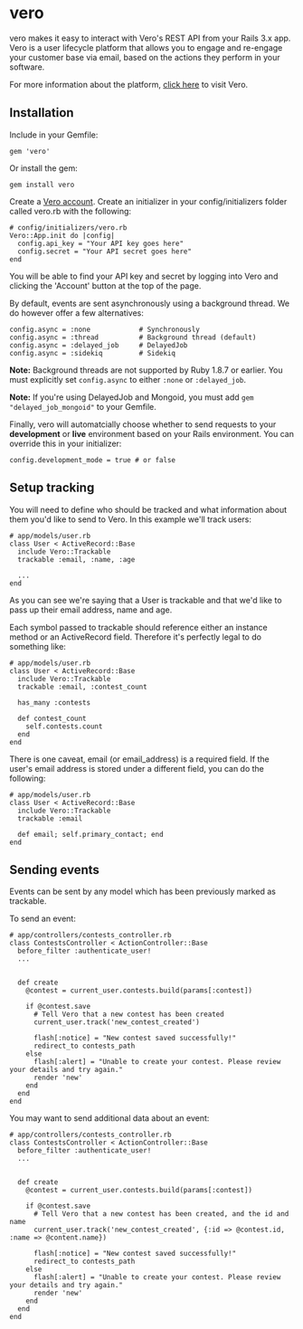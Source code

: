 # vero

vero makes it easy to interact with Vero's REST API from your Rails 3.x app. Vero is a user lifecycle platform that allows you to engage and re-engage your customer base via email, based on the actions they perform in your software. 

For more information about the platform, [click here](http://getvero.com) to visit Vero.

## Installation

Include in your Gemfile:

    gem 'vero'

Or install the gem:

    gem install vero

Create a [Vero account](http://getvero.com). Create an initializer in your config/initializers folder called vero.rb with the following:
    
    # config/initializers/vero.rb
    Vero::App.init do |config|
      config.api_key = "Your API key goes here"
      config.secret = "Your API secret goes here"
    end

You will be able to find your API key and secret by logging into Vero and clicking the 'Account' button at the top of the page.

By default, events are sent asynchronously using a background thread. We do however offer a few alternatives:

    config.async = :none            # Synchronously
    config.async = :thread          # Background thread (default)
    config.async = :delayed_job     # DelayedJob
    config.async = :sidekiq         # Sidekiq

**Note:** Background threads are not supported by Ruby 1.8.7 or earlier. You must explicitly set `config.async` to either `:none` or `:delayed_job`.

**Note:** If you're using DelayedJob and Mongoid, you must add `gem "delayed_job_mongoid"` to your Gemfile.

Finally, vero will automatcially choose whether to send requests to your **development** or **live** environment based on your Rails environment. You can override this in your initializer:

    config.development_mode = true # or false

## Setup tracking

You will need to define who should be tracked and what information about them you'd like to send to Vero. In this example we'll track users:
    
    # app/models/user.rb
    class User < ActiveRecord::Base
      include Vero::Trackable 
      trackable :email, :name, :age

      ...
    end

As you can see we're saying that a User is trackable and that we'd like to pass up their email address, name and age. 

Each symbol passed to trackable should reference either an instance method or an ActiveRecord field. Therefore it's perfectly legal to do something like:
    
    # app/models/user.rb
    class User < ActiveRecord::Base
      include Vero::Trackable 
      trackable :email, :contest_count

      has_many :contests

      def contest_count
        self.contests.count
      end
    end

There is one caveat, email (or email_address) is a required field. If the user's email address is stored under a different field, you can do the following:
    
    # app/models/user.rb
    class User < ActiveRecord::Base
      include Vero::Trackable 
      trackable :email

      def email; self.primary_contact; end
    end

## Sending events

Events can be sent by any model which has been previously marked as trackable.

To send an event:
    
    # app/controllers/contests_controller.rb
    class ContestsController < ActionController::Base
      before_filter :authenticate_user!
      ...

      
      def create
        @contest = current_user.contests.build(params[:contest])

        if @contest.save
          # Tell Vero that a new contest has been created
          current_user.track('new_contest_created')
          
          flash[:notice] = "New contest saved successfully!"
          redirect_to contests_path
        else
          flash[:alert] = "Unable to create your contest. Please review your details and try again."
          render 'new'
        end
      end
    end

You may want to send additional data about an event:
    
    # app/controllers/contests_controller.rb
    class ContestsController < ActionController::Base
      before_filter :authenticate_user!
      ...

      
      def create
        @contest = current_user.contests.build(params[:contest])

        if @contest.save
          # Tell Vero that a new contest has been created, and the id and name
          current_user.track('new_contest_created', {:id => @contest.id, :name => @content.name})
          
          flash[:notice] = "New contest saved successfully!"
          redirect_to contests_path
        else
          flash[:alert] = "Unable to create your contest. Please review your details and try again."
          render 'new'
        end
      end
    end
